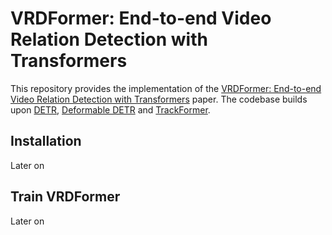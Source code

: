 # VRDFormer: End-to-end Video Relation Detection with Transformers
This repository provides the implementation of the [VRDFormer: End-to-end Video Relation Detection with Transformers](https://openaccess.thecvf.com/content/CVPR2022/papers/Zheng_VRDFormer_End-to-End_Video_Visual_Relation_Detection_With_Transformers_CVPR_2022_paper.pdf) paper.
The codebase builds upon [DETR](https://github.com/facebookresearch/detr), [Deformable DETR](https://github.com/fundamentalvision/Deformable-DETR) and [TrackFormer](https://github.com/timmeinhardt/trackformer).


## Installation
Later on

## Train VRDFormer
Later on